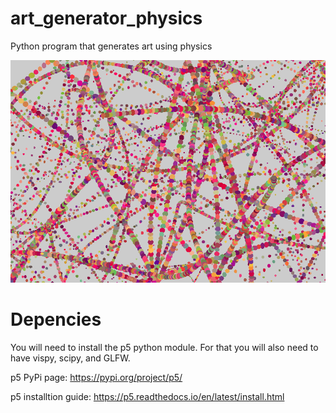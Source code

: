 # art_generator_physics
Python program that generates art using physics

![Alt text](art/art0000.png)


# Depencies
You will need to install the p5 python module. For that you will also need to have vispy, scipy, and GLFW.

p5 PyPi page: https://pypi.org/project/p5/ 

p5 installtion guide: https://p5.readthedocs.io/en/latest/install.html
